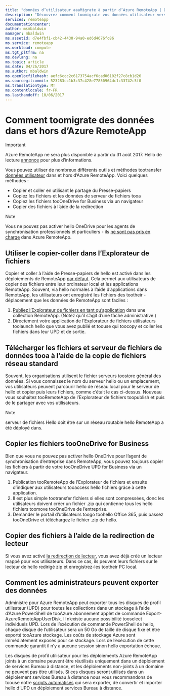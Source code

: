 ```yaml
---
title: "données d’utilisateur aaaMigrate à partir d’Azure RemoteApp | Documents Microsoft"
description: "Découvrez comment toomigrate vos données utilisateur vers et depuis Azure RemoteApp."
services: remoteapp
documentationcenter: 
author: msmbaldwin
manager: mbaldwin
ms.assetid: d7e4fbf1-cb42-4430-94a0-ed6d4676fc86
ms.service: remoteapp
ms.workload: compute
ms.tgt_pltfrm: na
ms.devlang: na
ms.topic: article
ms.date: 04/26/2017
ms.author: mbaldwin
ms.openlocfilehash: aefc6ccc2c6173754acf6cad06102f27c8cb1d26
ms.sourcegitcommit: 523283cc1b3c37c428e77850964dc1c33742c5f0
ms.translationtype: MT
ms.contentlocale: fr-FR
ms.lasthandoff: 10/06/2017
---
```

# <a name="how-toomigrate-data-into-and-out-of-azure-remoteapp"></a>Comment toomigrate des données dans et hors d’Azure RemoteApp
> [!IMPORTANT]
> Azure RemoteApp ne sera plus disponible à partir du 31 août 2017. Hello de lecture [annonce](https://go.microsoft.com/fwlink/?linkid=821148) pour plus d’informations.
> 
> 

Vous pouvez utiliser de nombreux différents outils et méthodes tootransfer [données utilisateur](remoteapp-upd.md) dans et hors d’Azure RemoteApp. Voici quelques méthodes :

* Copier et coller en utilisant le partage du Presse-papiers
* Copiez les fichiers et les données de serveur de fichiers tooa
* Copiez les fichiers tooOneDrive for Business via un navigateur
* Copier des fichiers à l’aide de la redirection

> [!NOTE]
> Vous ne pouvez pas activer hello OneDrive pour les agents de synchronisation professionnels et particuliers - ils [ne sont pas pris en charge](remoteapp-onedrive.md) dans Azure RemoteApp.
> 
> 

## <a name="use-copy-and-paste-in-file-explorer"></a>Utiliser le copier-coller dans l’Explorateur de fichiers
Copier et coller à l’aide de Presse-papiers de hello est activé dans les déploiements de RemoteApp [par défaut](remoteapp-redirection.md). Cela permet aux utilisateurs de copier des fichiers entre leur ordinateur local et les applications RemoteApp. Souvent, via hello normales à l’aide d’applications dans RemoteApp, les utilisateurs ont enregistré les fichiers des tootheir - déplacement que les données de RemoteApp sont faciles :

1. [Publiez l’Explorateur de fichiers en tant qu’application](remoteapp-publish.md) dans une collection RemoteApp. (Notez qu’il s’agit d’une tâche administrative.)
2. Directement votre application de l’Explorateur de fichiers utilisateurs toolaunch hello que vous avez publié et toouse qui toocopy et coller les fichiers dans leur UPD et de sortie.

## <a name="upload-files-and-data-tooa-file-server-by-using-standard-network-file-copy"></a>Télécharger les fichiers et serveur de fichiers de données tooa à l’aide de la copie de fichiers réseau standard
Souvent, les organisations utilisent le fichier serveurs toostore général des données. Si vous connaissez le nom du serveur hello ou un emplacement, vos utilisateurs peuvent parcourir hello de réseau local pour le serveur de hello et copier puis leurs fichiers, comme c’était le cas ci-dessus. Nouveau vous souhaitez tooRemoteApp de l’Explorateur de fichiers toopublish et puis de le partager avec vos utilisateurs.

> [!NOTE]
> serveur de fichiers Hello doit être sur un réseau routable hello RemoteApp a été déployé dans.
> 
> 

## <a name="copy-files-tooonedrive-for-business"></a>Copier les fichiers tooOneDrive for Business
Bien que vous ne pouvez pas activer hello OneDrive pour l’agent de synchronisation d’entreprise dans RemoteApp, vous pouvez toujours copier les fichiers à partir de votre tooOneDrive UPD for Business via un navigateur. 

1. Publication tooRemoteApp de l’Explorateur de fichiers et ensuite d’indiquer aux utilisateurs tooaccess hello fichiers grâce à cette application. 
2. Il est plus simple tootransfer fichiers si elles sont compressées, donc les utilisateurs doivent créer un fichier .zip qui contienne tous les hello fichiers toomove tooOneDrive de l’entreprise.
3. Demander le portail d’utilisateurs toogo toohello Office 365, puis passez tooOneDrive et téléchargez le fichier .zip de hello.

## <a name="copy-files-by-using-drive-redirection"></a>Copier des fichiers à l’aide de la redirection de lecteur
Si vous avez activé [la redirection de lecteur](remoteapp-redirection.md), vous avez déjà créé un lecteur mappé pour vos utilisateurs. Dans ce cas, ils peuvent leurs fichiers sur le lecteur de hello redirigé zip et enregistrez-les tootheir PC local.

## <a name="how-administrators-can-export-data"></a>Comment les administrateurs peuvent exporter des données

Administre pour Azure RemoteApp peut exporter tous les disques de profil utilisateur (UPD) pour toutes les collections dans un stockage à l’aide d’Azure PowerShell de tooAzure abonnement applet de commande Export-AzureRemoteAppUserDisk.  Il n’existe aucune possibilité tooselect individuels UPD.  Lors de l’exécution de commande PowerShell de hello, chaque disque de l’utilisateur sera un 50 Go de taille de disque fixe et être exporté tooAzure stockage.  Les coûts de stockage Azure sont immédiatement exposés pour ce stockage.  Lors de l’exécution de cette commande garantit il n’y a aucune session sinon hello exportation échoue.

Les disques de profil utilisateur pour les déploiements Azure RemoteApp joints à un domaine peuvent être réutilisés uniquement dans un déploiement de services Bureau à distance, et les déploiements non-joints à un domaine ne peuvent pas être utilisés.  Si ces disques seront utilisés dans un déploiement services Bureau à distance nous vous recommandons de toouse notre [scripts automatisés](https://github.com/arcadiahlyy/aramigration) qui sera exporter, de convertir et importer hello d’UPD un déploiement services Bureau à distance.

